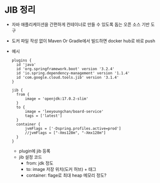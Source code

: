 # JIB 정리

+ 자바 애플리케이션을 간편하게 컨테이너로 만들 수 있도록 돕는 오픈 소스 기반 도구
+ 도커 파일 작성 없이 Maven Or Gradle에서 빌드하면 docker hub로 바로 push

+ 예시

      plugins {
    	id 'java'
    	id 'org.springframework.boot' version '3.2.4'
    	id 'io.spring.dependency-management' version '1.1.4'
    	id 'com.google.cloud.tools.jib' version '3.1.4'
      }
    
      jib {
      	from {
      		image = 'openjdk:17.0.2-slim'
      	}
      	to {
      		image = 'leeyoungchan/board-service'
      		tags = ['latest']
      	}
      	container {
      		jvmFlags = ['-Dspring.profiles.active=prod']
      		//jvmFlags = ["-Xms128m", "-Xmx128m"]
      	}
      }

  + plugin에 jib 등록
  + jib 설정 코드
    + from: jdk 정도
    + to: image 저장 위치(도커 허브) + 태그
    + container: flage로 최대 heap 메모리 정도?
